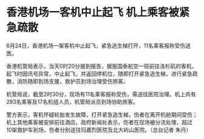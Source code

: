 

# 香港机场一客机中止起飞 机上乘客被紧急疏散

6月24日，香港机场一架客机中止起飞，紧急逃生梯打开，11名乘客报称受伤送医。

香港机管局表示，当天0时20分接到报告，据报国泰航空一班前往洛杉矶的客机，起飞时因讯号异常，中止起飞，并返回停机位，随即打开紧急逃生梯，进行紧急疏散，消防随即到场支援，救护员到场治理受伤旅客。

机管局说，截至2时30分，现场有11名乘客报称受伤，需送往医院治理。机上共有293名乘客及17名机组人员，机管局派员到场协助旅客。

警方表示，客机怀疑轮胎发生故障，打开紧急逃生梯，伤者在离开机舱期间受伤；机上其他乘客被安排前往酒店。政府新闻处表示，伤者在现场被分流处理，超过10架救护车到场，伤者分别送往玛嘉烈医院及北大屿山医院。（总台记者
朱丹）

